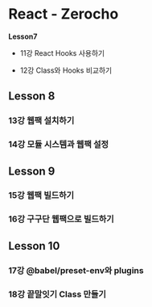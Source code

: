 # React - Zerocho

**Lesson7**

- 11강 React Hooks 사용하기

- 12강 Class와 Hooks 비교하기

## Lesson 8

### 13강 웹팩 설치하기

### 14강 모듈 시스템과 웹팩 설정

## Lesson 9

### 15강 웹팩 빌드하기

### 16강 구구단 웹팩으로 빌드하기

## Lesson 10

### 17강 @babel/preset-env와 plugins

### 18강 끝말잇기 Class 만들기